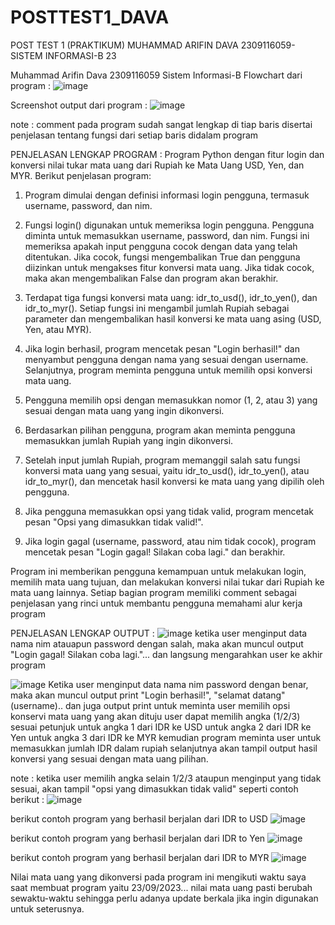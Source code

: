 # POSTTEST1_DAVA
POST TEST 1 (PRAKTIKUM) MUHAMMAD ARIFIN DAVA 2309116059- SISTEM INFORMASI-B 23

Muhammad Arifin Dava
2309116059
Sistem Informasi-B
Flowchart dari program :
![image](https://github.com/chpsey/POSTTEST1_DAVA/assets/144978229/07198246-6648-415b-8053-b71be70a026a)

Screenshot output dari program :
![image](https://github.com/chpsey/POSTTEST1_DAVA/assets/144978229/b843dbca-f5d6-461f-abf0-a82e5c855d5b)

note : comment pada program sudah sangat lengkap di tiap baris disertai penjelasan tentang fungsi dari setiap baris didalam program

PENJELASAN LENGKAP PROGRAM :
Program Python dengan fitur login dan konversi nilai tukar mata uang dari Rupiah ke Mata Uang USD, Yen, dan MYR. 
Berikut penjelasan program:

1. Program dimulai dengan definisi informasi login pengguna, termasuk username, password, dan nim.

2. Fungsi login() digunakan untuk memeriksa login pengguna. Pengguna diminta untuk memasukkan username, password, dan nim. Fungsi ini memeriksa apakah input pengguna cocok dengan data yang telah ditentukan. Jika cocok, fungsi mengembalikan True dan pengguna diizinkan untuk mengakses fitur konversi mata uang. Jika tidak cocok, maka akan mengembalikan False dan program akan berakhir.

3. Terdapat tiga fungsi konversi mata uang: idr_to_usd(), idr_to_yen(), dan idr_to_myr(). Setiap fungsi ini mengambil jumlah Rupiah sebagai parameter dan mengembalikan hasil konversi ke mata uang asing (USD, Yen, atau MYR).

4. Jika login berhasil, program mencetak pesan "Login berhasil!" dan menyambut pengguna dengan nama yang sesuai dengan username. Selanjutnya, program meminta pengguna untuk memilih opsi konversi mata uang.

5. Pengguna memilih opsi dengan memasukkan nomor (1, 2, atau 3) yang sesuai dengan mata uang yang ingin dikonversi.

6. Berdasarkan pilihan pengguna, program akan meminta pengguna memasukkan jumlah Rupiah yang ingin dikonversi.

7. Setelah input jumlah Rupiah, program memanggil salah satu fungsi konversi mata uang yang sesuai, yaitu idr_to_usd(), idr_to_yen(), atau idr_to_myr(), dan mencetak hasil konversi ke mata uang yang dipilih oleh pengguna.

8. Jika pengguna memasukkan opsi yang tidak valid, program mencetak pesan "Opsi yang dimasukkan tidak valid!".

9. Jika login gagal (username, password, atau nim tidak cocok), program mencetak pesan "Login gagal! Silakan coba lagi." dan berakhir.

Program ini memberikan pengguna kemampuan untuk melakukan login, memilih mata uang tujuan, dan melakukan konversi nilai tukar dari Rupiah ke mata uang lainnya. Setiap bagian program memiliki comment sebagai penjelasan yang rinci untuk membantu pengguna memahami alur kerja program


PENJELASAN LENGKAP OUTPUT :
![image](https://github.com/chpsey/POSTTEST1_DAVA/assets/144978229/1d13b003-b7a1-4361-bb9f-ec0b5f881cd6)
ketika user menginput data nama nim atauapun password dengan salah, maka akan muncul output "Login gagal! Silakan coba lagi."... dan langsung mengarahkan user ke akhir program

![image](https://github.com/chpsey/POSTTEST1_DAVA/assets/144978229/edfa32be-b526-43e1-a580-46011fc75d85)
Ketika user menginput data nama nim password dengan benar, maka akan muncul output print "Login berhasil!", "selamat datang" (username).. dan juga output print untuk meminta user memilih opsi konservi mata uang yang akan dituju
user dapat memilih angka (1/2/3) sesuai petunjuk
untuk angka 1 dari IDR ke USD
untuk angka 2 dari IDR ke Yen
untuk angka 3 dari IDR ke MYR
kemudian program meminta user untuk memasukkan jumlah IDR dalam rupiah
selanjutnya akan tampil output hasil konversi yang sesuai dengan mata uang pilihan.

note : ketika user memilih angka selain 1/2/3 ataupun menginput yang tidak sesuai, akan tampil "opsi yang dimasukkan tidak valid" seperti contoh berikut :
![image](https://github.com/chpsey/POSTTEST1_DAVA/assets/144978229/d1ab8827-9160-4162-b00a-d072e887ddb8)

berikut contoh program yang berhasil berjalan dari IDR to USD
![image](https://github.com/chpsey/POSTTEST1_DAVA/assets/144978229/a07b4f36-024c-4b59-8f33-7b971a993f43)

berikut contoh program yang berhasil berjalan dari IDR to Yen
![image](https://github.com/chpsey/POSTTEST1_DAVA/assets/144978229/2750388a-368d-450d-b5b3-e85db0fe683c)

berikut contoh program yang berhasil berjalan dari IDR to MYR
![image](https://github.com/chpsey/POSTTEST1_DAVA/assets/144978229/3b9d43ef-641c-4838-ab4e-959b78a5bb6a)

Nilai mata uang yang dikonversi pada program ini mengikuti waktu saya saat membuat program yaitu 23/09/2023... nilai mata uang pasti berubah sewaktu-waktu sehingga perlu adanya update berkala jika ingin digunakan untuk seterusnya.








